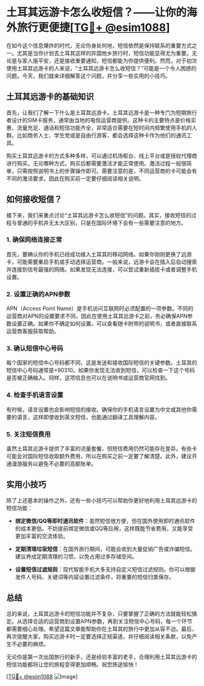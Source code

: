 # 土耳其远游卡怎么收短信？——让你的海外旅行更便捷[[TG💪+ @esim1088](https://t.me/s/esim1088)]

在如今这个信息爆炸的时代，无论你身处何地，短信依然是保持联系的重要方式之一。尤其是当你计划去土耳其这样的异国他乡旅行时，短信功能显得尤为重要。无论是与家人报平安，还是接收重要通知，短信都能为你提供便利。然而，对于初次使用土耳其远游卡的人来说，“土耳其远游卡怎么收短信？”可能是一个令人困惑的问题。今天，我们就来详细解答这个问题，并分享一些实用的小技巧。

## 土耳其远游卡的基础知识

首先，让我们了解一下什么是土耳其远游卡。土耳其远游卡是一种专门为短期旅行者设计的SIM卡服务，通常由当地的电信运营商提供。这种卡的主要特点是价格实惠、流量充足、通话和短信功能齐全，非常适合需要在短时间内频繁使用手机的人群。比如商务人士、学生党或是自由行游客，都会选择这种卡作为他们的通讯工具。

购买土耳其远游卡的方式多种多样，可以通过机场柜台、线上平台或是授权代理商进行购买。无论哪种方式，购买后都需要激活才能正常使用。激活过程一般很简单，只需按照说明书上的步骤操作即可。需要注意的是，不同运营商的卡可能会有不同的激活要求，因此在购买前一定要仔细阅读相关说明。

## 如何接收短信？

接下来，我们来重点讨论“土耳其远游卡怎么收短信”的问题。其实，接收短信的过程与普通的手机并无太大区别，只是在国际环境下会有一些需要注意的地方。

### 1. 确保网络连接正常

首先，要确认你的手机已经成功接入土耳其的移动网络。如果你刚刚更换了远游卡，可能需要重启手机或手动选择运营商。一般来说，远游卡会在插入后自动搜索并连接到信号最强的网络。如果发现无法连接，可以尝试重新插拔卡或者调整手机设置。

### 2. 设置正确的APN参数

APN（Access Point Name）是手机访问互联网时必须配置的一项参数。不同的运营商对APN的设置要求不同，因此在使用土耳其远游卡之前，务必确保APN参数设置正确。如果你不确定如何设置，可以查看随卡附带的说明书，或者直接联系运营商客服获取帮助。

### 3. 确认短信中心号码

每个国家的短信中心号码都不同，这是发送和接收国际短信的关键参数。土耳其的短信中心号码通常是+90310。如果你发现无法收到短信，可以检查一下这个号码是否被正确输入。同样，这项信息也可以在说明书或运营商官网找到。

### 4. 检查手机语言设置

有时候，语言设置也会影响短信的接收。确保你的手机语言设置为中文或其他你需要的语言，这样即使收到英文短信，也能通过翻译工具理解内容。

### 5. 关注短信费用

虽然土耳其远游卡提供了丰富的流量套餐，但短信费用仍然可能存在差异。有些卡可能会对国际短信收取额外费用，所以在购买之前一定要了解清楚。此外，建议开通漫游服务以避免不必要的高额账单。

## 实用小技巧

除了上述基本的操作之外，还有一些小技巧可以帮助你更好地利用土耳其远游卡的短信功能：

- **绑定微信/QQ等即时通讯软件**：虽然短信很方便，但在国外使用即时通讯软件的成本更低。不妨提前绑定微信或QQ等应用，这样既能节省费用，又能享受更加丰富的交流体验。
  
- **定期清理垃圾短信**：在国外旅行期间，可能会收到大量促销广告或诈骗短信。建议养成定期清理的习惯，以免占用过多存储空间。

- **设置短信过滤规则**：现代智能手机大多支持自定义短信过滤规则。你可以根据发件人号码、关键词等内容设置过滤条件，将重要的短信归类保存。

## 总结

总的来说，土耳其远游卡的短信功能并不复杂，只要掌握了正确的方法就能轻松搞定。从选择合适的运营商到设置APN参数，再到关注短信中心号码，每一个环节都需要细心处理。希望这篇文章能帮助你在土耳其的旅行中更加从容不迫。最后，再次提醒大家，购买远游卡时一定要选择正规渠道，并仔细阅读相关条款，以免产生不必要的麻烦。

无论你是第一次出国旅行的新手，还是经验丰富的老手，合理利用土耳其远游卡的短信功能都将让您的旅程变得更加顺畅。祝您旅途愉快！

[[TG💪+ @esim1088](https://t.me/s/esim1088) ![Image](https://i.postimg.cc/4NQfJmqS/Snipaste-2025-05-13-00-14-12.png)]